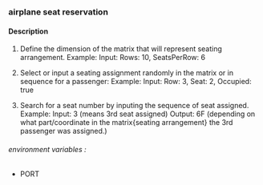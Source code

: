 ### airplane seat reservation

#### Description
1. Define the dimension of the
matrix that will represent seating arrangement.
Example: Input: Rows: 10, SeatsPerRow: 6

2. Select or input a seating assignment
randomly in the matrix or in sequence for a passenger:
Example: Input: Row: 3, Seat: 2, Occupied: true

3. Search for a seat number
by inputing the sequence of seat assigned.
Example:
Input: 3 (means 3rd seat assigned)
Output: 6F (depending on what part/coordinate in the matrix{seating arrangement}
the 3rd passenger was assigned.)



###### environment variables :
- PORT
